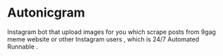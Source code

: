 # Autonicgram
Instagram bot that upload images for you which scrape posts from 9gag meme website or other Instagram users , which is 24/7 Automated Runnable .
